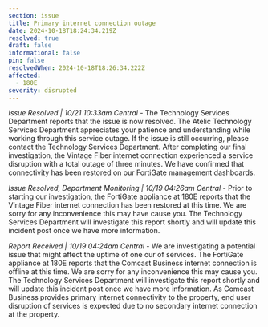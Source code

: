 ```yaml
---
section: issue
title: Primary internet connection outage
date: 2024-10-18T18:24:34.219Z
resolved: true
draft: false
informational: false
pin: false
resolvedWhen: 2024-10-18T18:26:34.222Z
affected:
  - 180E
severity: disrupted
---
```

*Issue Resolved | 10/21 10:33am Central* - The Technology Services Department reports that the issue is now resolved. The Atelic Technology Services Department appreciates your patience and understanding while working through this service outage. If the issue is still occurring, please contact the Technology Services Department. After completing our final investigation, the Vintage Fiber internet connection experienced a service disruption with a total outage of three minutes. We have confirmed that connectivity has been restored on our FortiGate management dashboards.

*Issue Resolved, Department Monitoring | 10/19 04:26am Central* - Prior to starting our investigation, the FortiGate appliance at 180E reports that the Vintage Fiber internet connection has been restored at this time. We are sorry for any inconvenience this may have cause you. The Technology Services Department will investigate this report shortly and will update this incident post once we have more information.

*Report Received | 10/19 04:24am Central* - We are investigating a potential issue that might affect the uptime of one our of services. The FortiGate appliance at 180E reports that the Comcast Business internet connection is offline at this time. We are sorry for any inconvenience this may cause you. The Technology Services Department will investigate this report shortly and will update this incident post once we have more information. As Comcast Business provides primary internet connectivity to the property, end user disruption of services is expected due to no secondary internet connection at the property.